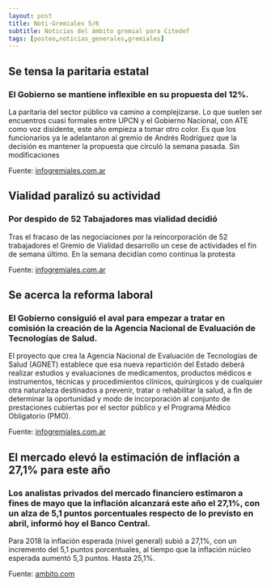 ```yaml
---
layout: post
title: Noti-Gremiales 5/6
subtitle: Noticias del ámbito gremial para Citedef
tags: [posteo,noticias_generales,gremiales]
---
```


## Se tensa la paritaria estatal

### El Gobierno se mantiene inflexible en su propuesta del 12%.
La paritaria del sector público va camino a complejizarse. Lo que suelen ser encuentros
cuasi formales entre UPCN y el Gobierno Nacional, con ATE como voz disidente, este año
empieza a tomar otro color. Es que los funcionarios ya le adelantaron al gremio de Andrés Rodríguez
que la decisión es mantener la propuesta que circuló la semana pasada. Sin modificaciones

Fuente: [infogremiales.com.ar](http://www.infogremiales.com.ar)


## Vialidad paralizó su actividad

### Por despido de 52 Tabajadores mas vialidad decidió

Tras el fracaso de las negociaciones por la reincorporación de 52 trabajadores el Gremio de
Vialidad desarrollo un cese de actividades el fin de semana último.
En la semana decidían como continua la protesta

Fuente: [infogremiales.com.ar](http://www.infogremiales.com.ar)


## Se acerca la reforma laboral

### El Gobierno consiguió el aval para empezar a tratar en comisión la creación de la Agencia Nacional de Evaluación de Tecnologías de Salud.

El proyecto que crea la Agencia Nacional de Evaluación de Tecnologías de Salud (AGNET) establece
que esa nueva repartición del Estado deberá realizar estudios y evaluaciones de medicamentos, productos
médicos e instrumentos, técnicas y procedimientos clínicos, quirúrgicos y de cualquier otra naturaleza destinados
a prevenir, tratar o rehabilitar la salud, a fin de determinar la oportunidad y modo de incorporación al conjunto
de prestaciones cubiertas por el sector público y el Programa Médico Obligatorio (PMO).

Fuente: [infogremiales.com.ar](http://www.infogremiales.com.ar)



## El mercado elevó la estimación de inflación a 27,1% para este año

### Los analistas privados del mercado financiero estimaron a fines de mayo que la inflación alcanzará este año el 27,1%, con un alza de 5,1 puntos porcentuales respecto de lo previsto en abril, informó hoy el Banco Central.

Para 2018 la inflación esperada (nivel general) subió a 27,1%, con un incremento del
5,1 puntos porcentuales, al tiempo que la inflación núcleo esperada aumentó 5,3 puntos. Hasta 25,1%.

Fuente: [ambito.com](http://www.ambito.com)
